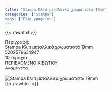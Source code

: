 ```yaml
---
title: "Stampa Κλιπ μεταλλικά χρωματιστά 19mm"
categories: ["Stampa"]
tags: ["Είδη γραφείου"]
---
```

{{< rawhtml >}}

<div class="sload659"><div class="product"><div id="sistatika">Περιγραφή:</div><div class="alltext">Stampa Κλιπ μεταλλικά χρωματιστά 19mm</div><div id="barcode"><div id="barimage1"></div><span id="bartext">5202576634947</span></div><div id="varos"><div id="temimg"></div><span id="varostext">10 τεμάχια</span></div><div id="kivotio">ΠΕΡΙΕΧΟΜΕΝΟ ΚΙΒΩΤΙΟΥ:<br>Αναμένεται</div><br><div class="pimg"><img alt="Stampa Κλιπ μεταλλικά χρωματιστά 19mm" title="Stampa Κλιπ μεταλλικά χρωματιστά 19mm" src="/media/images/stampa-klip-metallika-xrwmatista-19mm.jpg"></div></div></div>
{{< /rawhtml >}}


